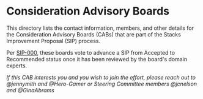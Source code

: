 # Consideration Advisory Boards

This directory lists the contact information, members, and other details for the Consideration Advisory Boards (CABs) that are part of the Stacks Improvement Proposal (SIP) process.

Per [SIP-000](../sips/sip-000/sip-000-stacks-improvement-proposal-process.md), these boards vote to advance a SIP from Accepted to Recommended status once it has been reviewed by the board's domain experts.

_If this CAB interests you and you wish to join the effort, please reach out to @jennymith and @Hero-Gamer or Steering Committee members @jcnelson and @GinaAbrams_
